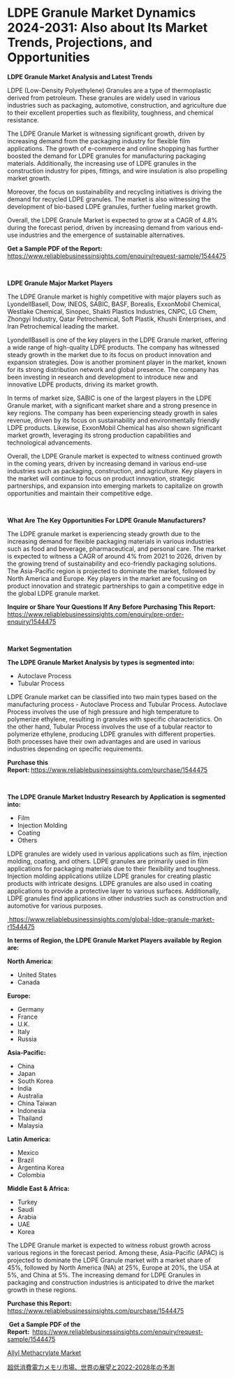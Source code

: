 <p><h1>LDPE Granule Market Dynamics 2024-2031: Also about Its Market Trends, Projections, and Opportunities</h1></p><p><strong>LDPE Granule Market Analysis and Latest Trends</strong></p>
<p><p>LDPE (Low-Density Polyethylene) Granules are a type of thermoplastic derived from petroleum. These granules are widely used in various industries such as packaging, automotive, construction, and agriculture due to their excellent properties such as flexibility, toughness, and chemical resistance.</p><p>The LDPE Granule Market is witnessing significant growth, driven by increasing demand from the packaging industry for flexible film applications. The growth of e-commerce and online shopping has further boosted the demand for LDPE granules for manufacturing packaging materials. Additionally, the increasing use of LDPE granules in the construction industry for pipes, fittings, and wire insulation is also propelling market growth.</p><p>Moreover, the focus on sustainability and recycling initiatives is driving the demand for recycled LDPE granules. The market is also witnessing the development of bio-based LDPE granules, further fueling market growth.</p><p>Overall, the LDPE Granule Market is expected to grow at a CAGR of 4.8% during the forecast period, driven by increasing demand from various end-use industries and the emergence of sustainable alternatives.</p></p>
<p><strong>Get a Sample PDF of the Report:&nbsp;</strong> <a href="https://www.reliablebusinessinsights.com/enquiry/request-sample/1544475">https://www.reliablebusinessinsights.com/enquiry/request-sample/1544475</a></p>
<p>&nbsp;</p>
<p><strong>LDPE Granule Major Market Players</strong></p>
<p><p>The LDPE Granule market is highly competitive with major players such as LyondellBasell, Dow, INEOS, SABIC, BASF, Borealis, ExxonMobil Chemical, Westlake Chemical, Sinopec, Shakti Plastics Industries, CNPC, LG Chem, Zhongyi Industry, Qatar Petrochemical, Soft Plastik, Khushi Enterprises, and Iran Petrochemical leading the market. </p><p>LyondellBasell is one of the key players in the LDPE Granule market, offering a wide range of high-quality LDPE products. The company has witnessed steady growth in the market due to its focus on product innovation and expansion strategies. Dow is another prominent player in the market, known for its strong distribution network and global presence. The company has been investing in research and development to introduce new and innovative LDPE products, driving its market growth.</p><p>In terms of market size, SABIC is one of the largest players in the LDPE Granule market, with a significant market share and a strong presence in key regions. The company has been experiencing steady growth in sales revenue, driven by its focus on sustainability and environmentally friendly LDPE products. Likewise, ExxonMobil Chemical has also shown significant market growth, leveraging its strong production capabilities and technological advancements.</p><p>Overall, the LDPE Granule market is expected to witness continued growth in the coming years, driven by increasing demand in various end-use industries such as packaging, construction, and agriculture. Key players in the market will continue to focus on product innovation, strategic partnerships, and expansion into emerging markets to capitalize on growth opportunities and maintain their competitive edge.</p></p>
<p>&nbsp;</p>
<p><strong>What Are The Key Opportunities For LDPE Granule Manufacturers?</strong></p>
<p><p>The LDPE granule market is experiencing steady growth due to the increasing demand for flexible packaging materials in various industries such as food and beverage, pharmaceutical, and personal care. The market is expected to witness a CAGR of around 4% from 2021 to 2026, driven by the growing trend of sustainability and eco-friendly packaging solutions. The Asia-Pacific region is projected to dominate the market, followed by North America and Europe. Key players in the market are focusing on product innovation and strategic partnerships to gain a competitive edge in the global LDPE granule market.</p></p>
<p><strong>Inquire or Share Your Questions If Any Before Purchasing This Report:</strong> <a href="https://www.reliablebusinessinsights.com/enquiry/pre-order-enquiry/1544475">https://www.reliablebusinessinsights.com/enquiry/pre-order-enquiry/1544475</a></p>
<p>&nbsp;</p>
<p><strong>Market Segmentation</strong></p>
<p><strong>The LDPE Granule Market Analysis by types is segmented into:</strong></p>
<p><ul><li>Autoclave Process</li><li>Tubular Process</li></ul></p>
<p><p>LDPE Granule market can be classified into two main types based on the manufacturing process - Autoclave Process and Tubular Process. Autoclave Process involves the use of high pressure and high temperature to polymerize ethylene, resulting in granules with specific characteristics. On the other hand, Tubular Process involves the use of a tubular reactor to polymerize ethylene, producing LDPE granules with different properties. Both processes have their own advantages and are used in various industries depending on specific requirements.</p></p>
<p><strong>Purchase this Report:&nbsp;</strong><a href="https://www.reliablebusinessinsights.com/purchase/1544475">https://www.reliablebusinessinsights.com/purchase/1544475</a></p>
<p>&nbsp;</p>
<p><strong>The LDPE Granule Market Industry Research by Application is segmented into:</strong></p>
<p><ul><li>Film</li><li>Injection Molding</li><li>Coating</li><li>Others</li></ul></p>
<p><p>LDPE granules are widely used in various applications such as film, injection molding, coating, and others. LDPE granules are primarily used in film applications for packaging materials due to their flexibility and toughness. Injection molding applications utilize LDPE granules for creating plastic products with intricate designs. LDPE granules are also used in coating applications to provide a protective layer to various surfaces. Additionally, LDPE granules find applications in other industries such as construction and automotive for various purposes.</p></p>
<p><a href="https://www.reliablebusinessinsights.com/global-ldpe-granule-market-r1544475">&nbsp;https://www.reliablebusinessinsights.com/global-ldpe-granule-market-r1544475</a></p>
<p><strong>In terms of Region, the LDPE Granule Market Players available by Region are:</strong></p>
<p>
    <p> <strong> North America: </strong>
        <ul>
            <li>United States</li>
            <li>Canada</li>
        </ul>
        </p> 
    <p> <strong> Europe: </strong>
        <ul>
            <li>Germany</li>
            <li>France</li>
            <li>U.K.</li>
            <li>Italy</li>
            <li>Russia</li>
        </ul>
        </p> 
    <p> <strong> Asia-Pacific: </strong>
        <ul>
            <li>China</li>
            <li>Japan</li>
            <li>South Korea</li>
            <li>India</li>
            <li>Australia</li>
            <li>China Taiwan</li>
            <li>Indonesia</li>
            <li>Thailand</li>
            <li>Malaysia</li>
        </ul>
        </p> 
    <p> <strong> Latin America: </strong>
        <ul>
            <li>Mexico</li>
            <li>Brazil</li>
            <li>Argentina Korea</li>
            <li>Colombia</li>
        </ul>
        </p> 
    <p> <strong> Middle East & Africa: </strong>
        <ul>
            <li>Turkey</li>
            <li>Saudi</li>
            <li>Arabia</li>
            <li>UAE</li>
            <li>Korea</li>
        </ul>
    </p>
    </p>
<p><p>The LDPE Granule market is expected to witness robust growth across various regions in the forecast period. Among these, Asia-Pacific (APAC) is projected to dominate the LDPE Granule market with a market share of 45%, followed by North America (NA) at 25%, Europe at 20%, the USA at 5%, and China at 5%. The increasing demand for LDPE Granules in packaging and construction industries is anticipated to drive the market growth in these regions.</p></p>
<p><strong>Purchase this Report: </strong><a href="https://www.reliablebusinessinsights.com/purchase/1544475">https://www.reliablebusinessinsights.com/purchase/1544475</a></p>
<p>&nbsp;<strong>Get a Sample PDF of the Report:&nbsp;&nbsp;</strong><a href="https://www.reliablebusinessinsights.com/enquiry/request-sample/1544475">https://www.reliablebusinessinsights.com/enquiry/request-sample/1544475</a></p>
<p><strong></strong></p>
<p><p><a href="https://github.com/YashRP12/Market-Research-Report-List-5/blob/main/allyl-methacrylate-market.md">Allyl Methacrylate Market</a></p><p><a href="https://github.com/TerrellConn/Market-Research-Report-List-1/blob/main/4970373130571.md">超低消費電力メモリ市場、世界の展望と2022-2028年の予測</a></p></p>